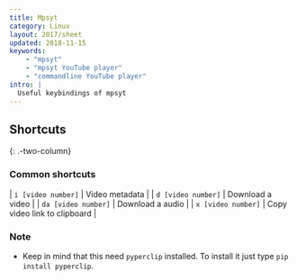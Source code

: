 ```yaml
---
title: Mpsyt
category: Linux
layout: 2017/sheet
updated: 2018-11-15
keywords:
    - "mpsyt"
    - "mpsyt YouTube player"
    - "commandline YouTube player"
intro: |
  Useful keybindings of mpsyt 
---
```


Shortcuts
---------
{: .-two-column}

### Common shortcuts


| `i [video number]` | Video metadata |
| `d [video number]` | Download a video |
| `da [video number]` | Download a audio |
| `x [video number]` | Copy video link to clipboard |

### Note

+ Keep in mind that this need `pyperclip` installed. To install it just type `pip install pyperclip`.